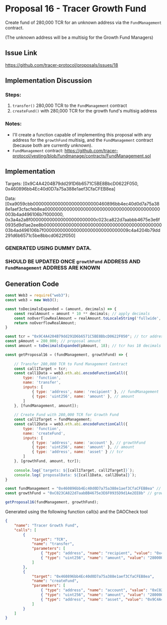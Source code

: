 # Proposal 16 - Tracer Growth Fund
Create fund of 280,000 TCR for an unknown address via the `FundManagement` contract.

(The unknown address will be a multisig for the Growth Fund Managers)

## Issue Link
https://github.com/tracer-protocol/proposals/issues/18

## Implementation Discussion
### Steps:
1. `transfer()` 280,000 TCR to the `FundManagement` contract
2. `createFund()` with 280,000 TCR for the growth fund's multisig address

### Notes:

- I'll create a function capable of implementing this proposal with any address for the `growthFund` multisig, and the `FundManagement` contract (because both are currently unknown).
- `FundManagement` contract: https://github.com/tracer-protocol/vesting/blob/fundmanage/contracts/FundManagement.sol

## Implementation
Targets: [0x9C4A4204B79dd291D6b6571C5BE8BbcD0622F050, 0x460896bb4Ec40d0D7a75a388e1aef3CfaCFEB8ea]

Data: [0xa9059cbb000000000000000000000000460896bb4ec40d0d7a75a388e1aef3cfacfeb8ea000000000000000000000000000000000000000000003b4ad496106b7f000000, 0x3a4a2a8f000000000000000000000000c023ca822d7aabbb4675e3e6f0935d9d1ae2ee8b000000000000000000000000000000000000000000003b4ad496106b7f0000000000000000000000000000009c4a4204b79dd291d6b6571c5be8bbcd0622f050]

### GENERATED USING DUMMY DATA.
### SHOULD BE UPDATED ONCE `growthFund` ADDRESS AND `FundManagement` ADDRESS ARE KNOWN

## Generation Code
```javascript
const Web3 = require("web3");
const web3 = new Web3();

const toDecimalsExpanded = (amount, decimals) => {
    const realAmount = amount * 10 ** decimals; // apply decimals
    const noOverflowRealAmount = realAmount.toLocaleString('fullwide', {useGrouping:false}); // return str (to prevent overflow) & remove scientific notation
    return noOverflowRealAmount;
}

const tcr = "0x9C4A4204B79dd291D6b6571C5BE8BbcD0622F050"; // tcr address
const pAmount = 280_000; // proposal amount
const amount = toDecimalsExpanded(pAmount, 18); // tcr has 18 decimals

const getProposal16 = (fundManagement, growthFund) => {
    
    // Transfer 280,000 TCR to Fund Management Contract
    const call1Target = tcr;
    const call1Data = web3.eth.abi.encodeFunctionCall({
        type: 'function',
        name: 'transfer',
        inputs: [
            { type: 'address', name: 'recipient' }, // fundManagement
            { type: 'uint256', name: 'amount' }, // amount
        ]
    }, [fundManagement, amount]);
    
    // Create Fund with 280,000 TCR for Growth Fund
    const call2Target = fundManagement;
    const call2Data = web3.eth.abi.encodeFunctionCall({
        type: 'function',
        name: 'createFund',
        inputs: [
            { type: 'address', name: 'account' }, // growthFund
            { type: 'uint256', name: 'amount' }, // amount
            { type: 'address', name: 'asset' } // tcr
        ]
    }, [growthFund, amount, tcr]);
    
    console.log(`targets: ${[call1Target, call2Target]}`);
    console.log(`proposalData: ${[call1Data, call2Data]}`);
}

const fundManagement = "0x460896bb4Ec40d0D7a75a388e1aef3CfaCFEB8ea" // fund management contract address (dummy)
const growthFund = "0xC023CA822d7aabBB4675e3E6F0935D9d1Ae2EE8b" // growth fund's multisig address (dummy)

getProposal16(fundManagement, growthFund);
```

Generated using the following function call(s) and the DAOCheck tool
```json
{
    "name": "Tracer Growth Fund",
    "calls": [
        {
            "target": "TCR",
            "name": "transfer",
            "parameters": [
                { "type": "address", "name": "recipient", "value": "0x460896bb4Ec40d0D7a75a388e1aef3CfaCFEB8ea" },
                { "type": "uint256", "name": "amount", "value": "280000000000000000000000" }
            ]
        },
        {
            "target": "0x460896bb4Ec40d0D7a75a388e1aef3CfaCFEB8ea",
            "name": "createFund",
            "parameters": [
                { "type": "address", "name": "account", "value": "0xC023CA822d7aabBB4675e3E6F0935D9d1Ae2EE8b" },
                { "type": "uint256", "name": "amount", "value": "280000000000000000000000" },
                { "type": "address", "name": "asset", "value": "0x9C4A4204B79dd291D6b6571C5BE8BbcD0622F050" }
            ]
        }
    ]
}
```
